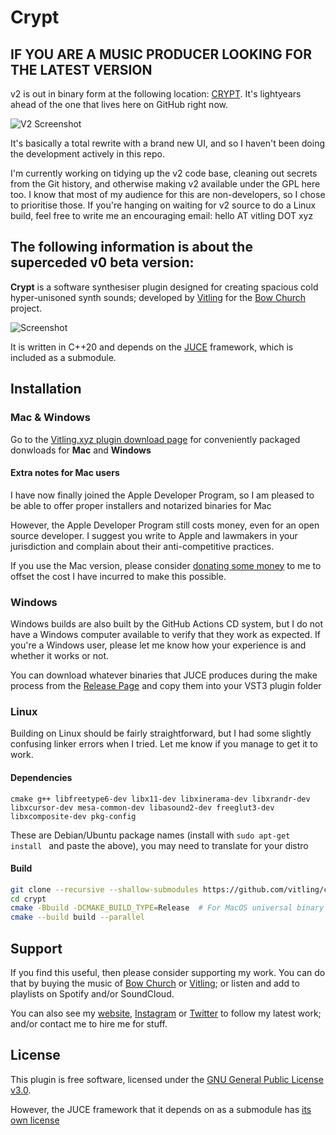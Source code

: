 
# Crypt

## IF YOU ARE A MUSIC PRODUCER LOOKING FOR THE LATEST VERSION

v2 is out in binary form at the following location: [CRYPT](https://www.vitling.xyz/crypt). It's lightyears ahead of the one that lives here on GitHub right now.

![V2 Screenshot](https://www.vitling.xyz/crypt/resources/crypt-screenshot.jpg)

It's basically a total rewrite with a brand new UI, and so I haven't been doing the development actively in this repo.

I'm currently working on tidying up the v2 code base, cleaning out secrets from the Git history, and otherwise making v2 available under the GPL here too. I know that most of my audience for this are non-developers, so I chose to prioritise those. If you're hanging on waiting for v2 source to do a Linux build, feel free to write me an encouraging email: hello AT vitling DOT xyz

## The following information is about the superceded v0 beta version:

**Crypt** is a software synthesiser plugin designed for creating spacious cold hyper-unisoned
synth sounds; developed by [Vitling](https://www.vitling.xyz) for the [Bow Church](http://bowchurch.bandcamp.com/) project.

![Screenshot](https://github.com/vitling/crypt/blob/main/screenshot.jpg?raw=true)

It is written in C++20 and depends on the [JUCE](https://github.com/juce-framework/JUCE) framework, which is
included as a submodule.

## Installation

### Mac & Windows

Go to the [Vitling.xyz plugin download page](https://www.vitling.xyz/plugins) for conveniently packaged donwloads for **Mac** and **Windows**

#### Extra notes for Mac users

I have now finally joined the Apple Developer Program, so I am pleased to be able to offer proper installers and notarized binaries for Mac

However, the Apple Developer Program still costs money, even for an open source developer. I suggest you write to Apple and lawmakers in your jurisdiction and complain about their anti-competitive practices.

If you use the Mac version, please consider [donating some money](https://paypal.me/vitling) to me to offset the cost I have incurred to make this possible.

### Windows

Windows builds are also built by the GitHub Actions CD system, but I do not have a Windows computer available to verify that they work
as expected. If you're a Windows user, please let me know how your experience is and whether it works or not.

You can download whatever binaries that JUCE produces during the make process from the [Release Page](https://github.com/vitling/crypt/releases) and copy them into your VST3 plugin folder


### Linux

Building on Linux should be fairly straightforward, but I had some slightly confusing linker errors when I tried. Let me know if you manage to get it to work.

#### Dependencies
```cmake g++ libfreetype6-dev libx11-dev libxinerama-dev libxrandr-dev libxcursor-dev mesa-common-dev libasound2-dev freeglut3-dev libxcomposite-dev pkg-config```

These are Debian/Ubuntu package names (install with `sudo apt-get install ` and paste the above), you may need to translate for your distro

#### Build

```bash
git clone --recursive --shallow-submodules https://github.com/vitling/crypt.git
cd crypt
cmake -Bbuild -DCMAKE_BUILD_TYPE=Release  # For MacOS universal binary add "-DCMAKE_OSX_ARCHITECTURES=arm64;x86_64"
cmake --build build --parallel
```

## Support

If you find this useful, then please consider supporting my work. You can do that by buying the music of [Bow Church](https://bowchurch.bandcamp.com)
or [Vitling](https://vitling.bandcamp.com); or listen and add to playlists on Spotify and/or SoundCloud.

You can also see my [website](https://www.vitling.xyz), [Instagram](https://instagram.com/vvitling) or [Twitter](https://twitter.com/vvitling) to follow
my latest work; and/or contact me to hire me for stuff.

## License

This plugin is free software, licensed under the [GNU General Public License v3.0](https://www.gnu.org/licenses/gpl-3.0.html). 

However, the JUCE framework that it depends on as a submodule has [its own license](https://github.com/juce-framework/JUCE/blob/master/LICENSE.md)
